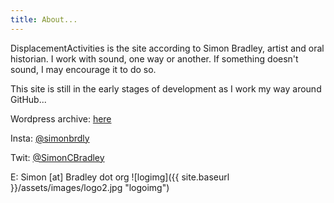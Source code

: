 ```yaml
---
title: About...
---
```


DisplacementActivities is the site according to Simon Bradley, artist and oral historian. I work with sound, one way or another. If something doesn't sound, I may encourage it to do so.  

This site is still in the early stages of development as I work my way around GitHub...

Wordpress archive: [here](https://displacementactivities1.wordpress.com/) 

Insta: [@simonbrdly](https://www.instagram.com/simonbrdly)  

Twit: [@SimonCBradley](https://twitter.com/SimonCBradley)  

E: Simon [at] Bradley dot org
![logimg]({{ site.baseurl }}/assets/images/logo2.jpg "logoimg")